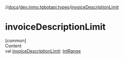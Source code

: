 //[docs](../../index.md)/[dev.inmo.tgbotapi.types](index.md)/[invoiceDescriptionLimit](invoice-description-limit.md)



# invoiceDescriptionLimit  
[common]  
Content  
val [invoiceDescriptionLimit](invoice-description-limit.md): [IntRange](https://kotlinlang.org/api/latest/jvm/stdlib/kotlin.ranges/-int-range/index.html)  




